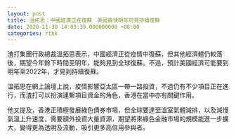 ```yaml
---
layout: post
title: 溫拓思：中國經濟正在復蘇　美國最快明年可見持續復蘇
date: 2020-11-30 14:03:39.000000000 +08:00
categories: rthk
---
```


渣打集團行政總裁溫拓思表示，中國經濟正從疫情中復蘇，但其他經濟體仍較落後，期望今年餘下時間至明年，能夠見到全球復蘇。不過，預計美國經濟可能要到明年至2022年，才見到持續復蘇。

溫拓思在網上論壇上說，疫情影響亞太區一帶一路投資，不過仍有不少項目正在進行，而渣打可以扮演連繫項目資金的角色，香港在當中亦有關鍵作用。

他又提及，香港正積極發展綠色債券市場，但全球要達至溫室氣體減排，以及減慢氣溫上升速度，需要額外投資大量資源，期望將來綠色金融市場的規模能進一步擴大，變得更為透明及流動，吸引更多高信用參與者。
